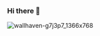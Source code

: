 ### Hi there 👋 


![wallhaven-g7j3p7_1366x768](https://user-images.githubusercontent.com/64804177/160960887-d52ae207-085a-4d94-b584-98fcb1676061.png)

<!--
**jeizaider/jeizaider** is a ✨ _special_ ✨ repository because its `README.md` (this file) appears on your GitHub profile.

Here are some ideas to get you started:

- 🔭 I’m currently working on ...
- 🌱 I’m currently learning ...
- 👯 I’m looking to collaborate on ...
- 🤔 I’m looking for help with ...
- 💬 Ask me about ...
- 📫 How to reach me: ...
- 😄 Pronouns: ...
- ⚡ Fun fact: ...
-->
